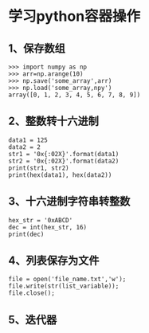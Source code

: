# 学习python容器操作

## 1、保存数组
```
>>> import numpy as np
>>> arr=np.arange(10)
>>> np.save('some_array',arr)
>>> np.load('some_array,npy')
array([0, 1, 2, 3, 4, 5, 6, 7, 8, 9])
```

## 2、整数转十六进制
```
data1 = 125
data2 = 2
str1 = '0x{:02X}'.format(data1)
str2 = '0x{:02X}'.format(data2)
print(str1, str2)
print(hex(data1), hex(data2))
```

## 3、十六进制字符串转整数
```
hex_str = '0xABCD'
dec = int(hex_str, 16)
print(dec)
```

## 4、列表保存为文件
```
file = open('file_name.txt','w');
file.write(str(list_variable));
file.close();
```

## 5、迭代器








